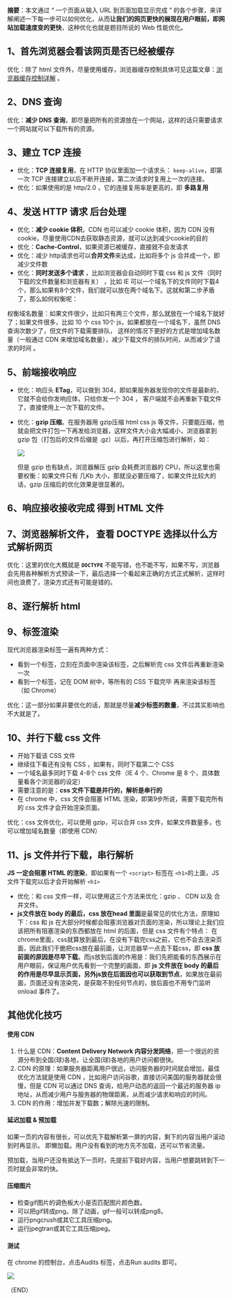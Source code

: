 
**摘要**：本文通过 “ 一个页面从输入 URL 到页面加载显示完成 ” 的各个步骤，来详解阐述一下每一步可以如何优化，从而**让我们的网页更快的展现在用户眼前，即网站加载速度变的更快**，这种优化也就是题目所说的 Web 性能优化。

## 1、首先浏览器会看该网页是否已经被缓存

优化：除了 html 文件外，尽量使用缓存，浏览器缓存控制具体可见这篇文章：[浏览器缓存控制详解](https://www.jianshu.com/p/9ed3e8759ce3) 。

## 2、DNS 查询
优化：**减少 DNS 查询**，即尽量把所有的资源放在一个网站，这样的话只需要请求一个网站就可以下载所有的资源。

## 3、建立 TCP 连接
- 优化：**TCP 连接复用**，在 HTTP 协议里面加一个请求头： `keep-alive`，即第一次 TCP 连接建立以后不断开连接，第二次请求时复用上一次的连接。
- 优化：如果使用的是 http/2.0 ，它的连接复用率是更高的，即 **多路复用**

## 4、发送 HTTP 请求 后台处理
- 优化：**减少 cookie 体积**，CDN 也可以减少 cookie 体积，因为 CDN 没有 cookie，尽量使用CDN去获取静态资源，就可以达到减少cookie的目的
- 优化：**Cache-Control**，如果资源已被缓存，直接就不会发请求
- 优化：减少 http请求也可以**合并文件**来达成，比如将多个 js 合并成一个，即减少文件数
- 优化：**同时发送多个请求** ，比如浏览器会自动同时下载 css 和 js 文件（同时下载的文件数量和浏览器有关） ，比如 IE 可以一个域名下的文件同时下载4个，那么如果有8个文件，我们就可以放在两个域名下。这就和第二步矛盾了，那么如何权衡呢：

权衡域名数量：如果文件很少，比如只有两三个文件，那么就放在一个域名下就好了；如果文件很多，比如 10 个 css 10个 js，如果都放在一个域名下，虽然 DNS 查询次数少了，但文件的下载需要排队， 这样的情况下更好的方式是增加域名数量（一般通过 CDN 来增加域名数量），减少下载文件的排队时间，从而减少了请求的时间 。

## 5、前端接收响应
- 优化：响应头 **ETag**，可以做到 304，即如果服务器发现你的文件是最新的，它就不会给你发响应体，只给你发一个 304 ， 客户端就不会再重新下载文件了，直接使用上一次下载的文件。
- 优化：**gzip 压缩**。在服务器用 gzip压缩 html css js 等文件，只要能压缩，他就会把文件打包一下再发给浏览器，这样文件大小会大幅减小，浏览器拿到 gzip 包（打包后的文件后缀是 .gz）以后，再打开压缩包进行解析，如：

    ![](https://upload-images.jianshu.io/upload_images/11827773-b7f727a8157f4728.png?imageMogr2/auto-orient/strip%7CimageView2/2/w/1240)
  
    但是 gzip 也有缺点，浏览器解压 gzip 会耗费浏览器的 CPU，所以这里也需要权衡：如果文件只有 几Kb 大小，那就没必要压缩了，如果文件比较大的话，gzip 压缩后的优化效果是很显著的。

## 6、响应接收接收完成 得到 HTML 文件

## 7、浏览器解析文件， 查看 DOCTYPE 选择以什么方式解析网页
优化：这里的优化大概就是 **`DOCTYPE`** 不能写错，也不能不写，如果不写，浏览器会先用各种解析方式预读一下，最后选择一个看起来正确的方式正式解析，这样时间也浪费了，渲染方式还有可能是错的。

## 8、逐行解析 html

## 9、标签渲染
现代浏览器渲染标签一遍有两种方式：
- 看到一个标签，立刻在页面中渲染该标签，之后解析完 css 文件后再重新渲染一次
- 看到一个标签，记在 DOM 树中，等所有的 CSS 下载完毕 再来渲染该标签（如 Chrome）

优化：这一部分如果非要优化的话，那就是尽量**减少标签的数量**，不过其实影响也不大就是了。

## 10、并行下载 css 文件
- 开始下载该 CSS 文件
- 继续往下看还有没有 CSS ，如果有，同时下载第二个 CSS 
- 一个域名最多同时下载 4-8个 css 文件（IE 4 个、Chrome 是 8 个，具体数量看各个浏览器的设定）
- 需要注意的是：**css 文件下载是并行的，解析是串行的**
- 在 chrome 中，css 文件会阻塞 HTML 渲染，即第9步所说，需要下载完所有的 css 文件才会开始渲染页面。

优化：css 文件优化，可以使用 gzip，可以合并 css 文件，如果文件数量多，也可以增加域名数量（即使用 CDN）

## 11、js 文件并行下载，串行解析
**JS 一定会阻塞 HTML 的渲染**，即如果有一个 `<script>` 标签在 `<h1>`的上面，JS 文件下载完以后才会开始解析 `<h1>`

- 优化：和 css 文件一样，可以使用这三个方法来优化：gzip 、 CDN 以及 合并文件。
-  **js文件放在 body 的最后，css 放在head 里面**是最常见的优化方法，原理如下：css 和 js 在大部分时候都会阻塞浏览器对页面的渲染，所以理论上我们应该把所有阻塞渲染的东西都放在 html 的后面，但是 css 文件有个特点： 在chrome里面，css就算放到最后，在没有下载完css之前，它也不会去渲染页面，因此我们干脆把css放在最前面，让浏览器早一点去下载css，即 **css 放前面的原因是尽早下载**。而js放到后面的作用是：我们先把能看的东西展示在用户眼前，保证用户优先看到一个完整的画面，即 **js 文件放在 body 的最后的作用是尽早显示页面，另外js放在后面因也可以获取到节点**，如果放在最前面，页面还没有渲染完，是获取不到任何节点的，放后面也不用专门监听 onload 事件了。

## 其他优化技巧

####  使用 CDN 
1.  什么是 CDN：**Content Delivery Network 内容分发网络**，把一个很远的资源分布到全国(球)各地，让全国(球)各地的用户访问都很快。
0. CDN 的原理：如果服务器距离用户很远，访问服务器的时间就会增加，最佳优化方法就是使用 CDN ，比如用户访问谷歌，直接访问美国的服务器就会很慢，但是 CDN 可以通过 DNS 查询，给用户动态的返回一个最近的服务器 ip 地址，从而减少用户与服务器的物理距离，从而减少请求和响应的时间。
0. CDN 的作用：增加并发下载数；解除光速的限制。

#### 延迟加载 & 预加载
如果一页的内容有很长，可以优先下载解析第一屏的内容，剩下的内容当用户滚动到时再显示。 即懒加载。用户没有看到的地方先不加载，还可以节省流量。

预加载，当用户还没有抵达下一页时，先提前下载好内容，当用户想要跳转到下一页时就会非常的快。

#### 压缩图片

- 检查gif图片的调色板大小是否匹配图片颜色数。
- 可以把gif转成png。除了动画，gif一般可以转成png8。
- 运行pngcrush或其它工具压缩png。
- 运行jpegtran或其它工具压缩jpeg。

#### 测试
在 chrome 的控制台，点击Audits 标签，点击Run audits 即可。

![](https://upload-images.jianshu.io/upload_images/11827773-bdf6fce915ea4d7c.png?imageMogr2/auto-orient/strip%7CimageView2/2/w/1240)

（END）


